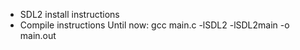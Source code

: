 - SDL2 install instructions
- Compile instructions
  Until now: gcc main.c -lSDL2 -lSDL2main -o main.out
